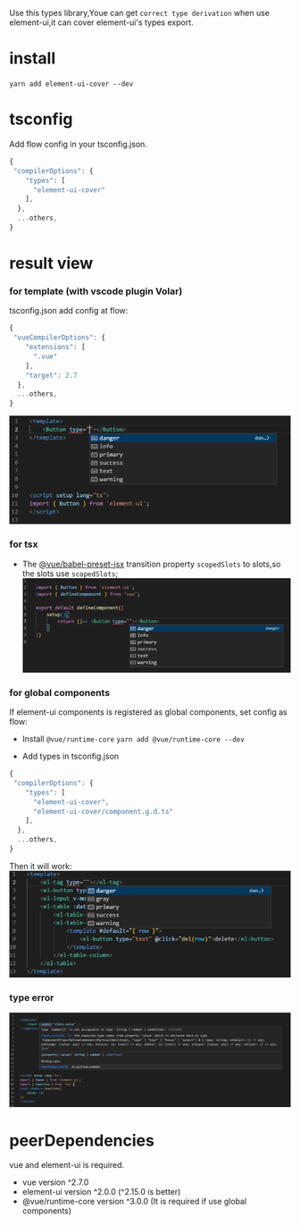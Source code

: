 Use this types library,Youe can get `correct type derivation` when use element-ui,it can cover element-ui's types export.

# install
`yarn add element-ui-cover --dev`

# tsconfig
Add flow config in your tsconfig.json.
```js
{ 
 "compilerOptions": {
    "types": [
      "element-ui-cover"
    ], 
  },
  ...others,
}
```

# result view
### for template (with vscode plugin Volar)
tsconfig.json add config at flow:
```js
{ 
 "vueCompilerOptions": {
    "extensions": [
      ".vue"
    ],
    "target": 2.7
  },
  ...others,
}
```
![basic usage](./button.png)

### for tsx
- The [@vue/babel-preset-jsx](https://github.com/vuejs/jsx-vue2) transition property `scopedSlots` to slots,so the slots use `scopedSlots`;
![basic usage](./buttonjsx.png)

### for global components
If element-ui components is registered as global components, set config as flow:
- Install `@vue/runtime-core`
  `yarn add @vue/runtime-core --dev`

- Add types in tsconfig.json
```js
{ 
 "compilerOptions": {
    "types": [
      "element-ui-cover",
      "element-ui-cover/component.g.d.ts"
    ], 
  },
  ...others,
}
```
Then it will work:
![basic usage](./com.g.png)

### type error
![basic usage](./error.png)

# peerDependencies
vue and element-ui is required.
- vue version ^2.7.0
- element-ui version ^2.0.0 (^2.15.0 is better)
- @vue/runtime-core version ^3.0.0 (It is required if use global components)

